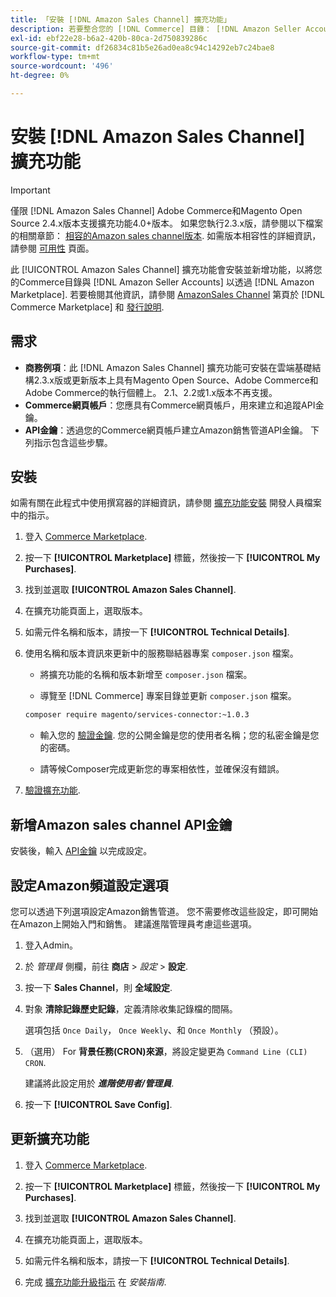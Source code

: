 ```yaml
---
title: 「安裝 [!DNL Amazon Sales Channel] 擴充功能」
description: 若要整合您的 [!DNL Commerce] 目錄： [!DNL Amazon Seller Accounts] 並透過 [!DNL Amazon Marketplace]，下載並安裝AmazonSales Channel擴充功能。
exl-id: ebf22e28-b6a2-420b-80ca-2d750839286c
source-git-commit: df26834c81b5e26ad0ea8c94c14292eb7c24bae8
workflow-type: tm+mt
source-wordcount: '496'
ht-degree: 0%

---
```


# 安裝 [!DNL Amazon Sales Channel] 擴充功能

>[!IMPORTANT]
>
>僅限 [!DNL Amazon Sales Channel] Adobe Commerce和Magento Open Source 2.4.x版本支援擴充功能4.0+版本。 如果您執行2.3.x版，請參閱以下檔案的相關章節： [相容的Amazon sales channel版本](https://docs.magento.com/user-guide/v2.3/sales-channels/amazon/amazon-sales-channel.html). 如需版本相容性的詳細資訊，請參閱 [可用性](https://experienceleague.adobe.com/docs/commerce-operations/release/product-availability.html) 頁面。

此 [!UICONTROL Amazon Sales Channel] 擴充功能會安裝並新增功能，以將您的Commerce目錄與 [!DNL Amazon Seller Accounts] 以透過 [!DNL Amazon Marketplace]. 若要檢閱其他資訊，請參閱 [AmazonSales Channel](https://marketplace.magento.com/magento-module-amazon.html) 第頁於 [!DNL Commerce Marketplace] 和 [發行說明](release-notes.md).

## 需求

- **商務例項**：此 [!DNL Amazon Sales Channel] 擴充功能可安裝在雲端基礎結構2.3.x版或更新版本上具有Magento Open Source、Adobe Commerce和Adobe Commerce的執行個體上。 2.1、2.2或1.x版本不再支援。
- **Commerce網頁帳戶**：您應具有Commerce網頁帳戶，用來建立和追蹤API金鑰。
- **API金鑰**：透過您的Commerce網頁帳戶建立Amazon銷售管道API金鑰。 下列指示包含這些步驟。

## 安裝

如需有關在此程式中使用撰寫器的詳細資訊，請參閱 [擴充功能安裝](https://experienceleague.adobe.com/docs/commerce-operations/installation-guide/tutorials/extensions.html) 開發人員檔案中的指示。

1. 登入 [Commerce Marketplace](https://marketplace.magento.com/customer/account/).

1. 按一下 **[!UICONTROL Marketplace]** 標籤，然後按一下 **[!UICONTROL My Purchases]**.

1. 找到並選取 **[!UICONTROL Amazon Sales Channel]**.

1. 在擴充功能頁面上，選取版本。

1. 如需元件名稱和版本，請按一下 **[!UICONTROL Technical Details]**.

1. 使用名稱和版本資訊來更新中的服務聯結器專案 `composer.json` 檔案。

   - 將擴充功能的名稱和版本新增至 `composer.json` 檔案。

   - 導覽至 [!DNL Commerce] 專案目錄並更新 `composer.json` 檔案。

   ```bash
   composer require magento/services-connector:~1.0.3
   ```

   - 輸入您的 [驗證金鑰](https://experienceleague.adobe.com/docs/commerce-operations/installation-guide/prerequisites/authentication-keys.html). 您的公開金鑰是您的使用者名稱；您的私密金鑰是您的密碼。

   - 請等候Composer完成更新您的專案相依性，並確保沒有錯誤。


1. [驗證擴充功能](https://experienceleague.adobe.com/docs/commerce-operations/installation-guide/tutorials/extensions.html).

## 新增Amazon sales channel API金鑰

安裝後，輸入 [API金鑰](./amazon-verify-api-key.md) 以完成設定。

## 設定Amazon頻道設定選項

您可以透過下列選項設定Amazon銷售管道。 您不需要修改這些設定，即可開始在Amazon上開始入門和銷售。 建議進階管理員考慮這些選項。

1. 登入Admin。

1. 於 _管理員_ 側欄，前往 **商店** > _設定_ > **設定**.

1. 按一下 **Sales Channel**，則 **全域設定**.

1. 對象 **清除記錄歷史記錄**，定義清除收集記錄檔的間隔。

   選項包括 `Once Daily`， `Once Weekly`、和 `Once Monthly` （預設）。

1. （選用） For **背景任務(CRON)來源**，將設定變更為 `Command Line (CLI) CRON`.

   建議將此設定用於 **_進階使用者/管理員_**.

1. 按一下 **[!UICONTROL Save Config]**.

## 更新擴充功能

1. 登入 [Commerce Marketplace](https://marketplace.magento.com/customer/account/).

1. 按一下 **[!UICONTROL Marketplace]** 標籤，然後按一下 **[!UICONTROL My Purchases]**.

1. 找到並選取 **[!UICONTROL Amazon Sales Channel]**.

1. 在擴充功能頁面上，選取版本。

1. 如需元件名稱和版本，請按一下 **[!UICONTROL Technical Details]**.

1. 完成 [擴充功能升級指示](https://experienceleague.adobe.com/docs/commerce-operations/installation-guide/tutorials/extensions.html) 在 _安裝指南_.
